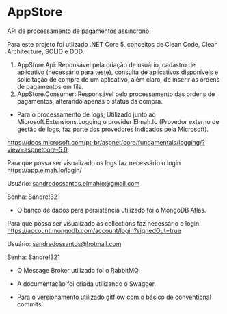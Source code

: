# AppStore

API de processamento de pagamentos assíncrono.

Para este projeto foi utlizado .NET Core 5, conceitos de Clean Code, Clean Architecture, SOLID e DDD.

1. AppStore.Api: Reponsável pela criação de usuário, cadastro de aplicativo (necessário para teste), consulta de aplicativos disponíveis e solicitação de compra de um aplicativo, além claro, de inserir as ordens de pagamentos em fila.
2. AppStore.Consumer: Responsável pelo processamento das ordens de pagamentos, alterando apenas o status da compra.

* Para o processamento de logs; Utilizado junto ao Microsoft.Extensions.Logging o provider Elmah.Io (Provedor externo de gestão de logs, faz parte dos provedores indicados pela Microsoft).

https://docs.microsoft.com/pt-br/aspnet/core/fundamentals/logging/?view=aspnetcore-5.0.

Para que possa ser visualizado os logs faz necessário o login https://app.elmah.io/login/

Usuário: sandredossantos.elmahio@gmail.com

Senha: Sandre!321


* O banco de dados para persistência utilizado foi o MongoDB Atlas.

Para que possa ser visualizado as collections faz necessário o login https://account.mongodb.com/account/login?signedOut=true

Usuário: sandredossantos@hotmail.com

Senha: Sandre!321


* O Message Broker utilizado foi o RabbitMQ.

* A documentação foi criada utilizando o Swagger.

* Para o versionamento utilizado gitflow com o básico de conventional commits